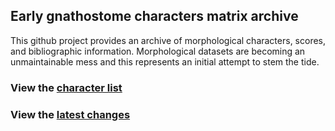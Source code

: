 ## Early gnathostome characters matrix archive

This github project provides an archive of morphological characters, scores, and bibliographic information.
Morphological datasets are becoming an unmaintainable mess and this represents an initial attempt to stem the tide.

### View the [character list](https://mbrazeau.github.io/gnathostome_characters/charlist.md)
### View the [latest changes](https://mbrazeau.github.io/gnathostome_characters/changelog.html)

